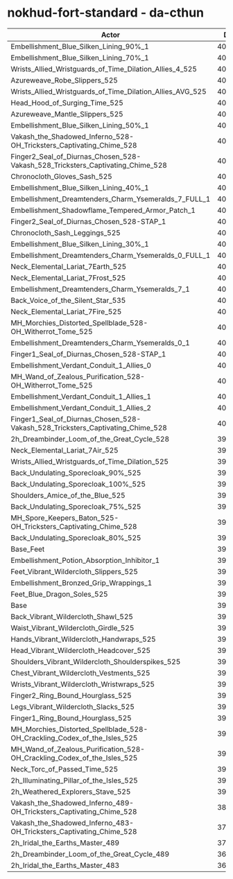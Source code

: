 # nokhud-fort-standard - da-cthun
| Actor | DPS | Increase |
|---|:---:|:---:|
|Embellishment_Blue_Silken_Lining_90%_1|409251|2.96%|
|Embellishment_Blue_Silken_Lining_70%_1|406861|2.36%|
|Wrists_Allied_Wristguards_of_Time_Dilation_Allies_4_525|406514|2.27%|
|Azureweave_Robe_Slippers_525|405437|2.00%|
|Wrists_Allied_Wristguards_of_Time_Dilation_Allies_AVG_525|405119|1.92%|
|Head_Hood_of_Surging_Time_525|405100|1.91%|
|Azureweave_Mantle_Slippers_525|404353|1.72%|
|Embellishment_Blue_Silken_Lining_50%_1|404312|1.71%|
|Vakash_the_Shadowed_Inferno_528-OH_Tricksters_Captivating_Chime_528|403733|1.57%|
|Finger2_Seal_of_Diurnas_Chosen_528-Vakash_528_Tricksters_Captivating_Chime_528|403300|1.46%|
|Chronocloth_Gloves_Sash_525|403177|1.43%|
|Embellishment_Blue_Silken_Lining_40%_1|402897|1.36%|
|Embellishment_Dreamtenders_Charm_Ysemeralds_7_FULL_1|402031|1.14%|
|Embellishment_Shadowflame_Tempered_Armor_Patch_1|401899|1.11%|
|Finger2_Seal_of_Diurnas_Chosen_528-STAP_1|401896|1.11%|
|Chronocloth_Sash_Leggings_525|401500|1.01%|
|Embellishment_Blue_Silken_Lining_30%_1|401472|1.00%|
|Embellishment_Dreamtenders_Charm_Ysemeralds_0_FULL_1|401412|0.98%|
|Neck_Elemental_Lariat_7Earth_525|401204|0.93%|
|Neck_Elemental_Lariat_7Frost_525|401163|0.92%|
|Embellishment_Dreamtenders_Charm_Ysemeralds_7_1|401097|0.91%|
|Back_Voice_of_the_Silent_Star_535|400960|0.87%|
|Neck_Elemental_Lariat_7Fire_525|400835|0.84%|
|MH_Morchies_Distorted_Spellblade_528-OH_Witherrot_Tome_525|400733|0.81%|
|Embellishment_Dreamtenders_Charm_Ysemeralds_0_1|400381|0.73%|
|Finger1_Seal_of_Diurnas_Chosen_528-STAP_1|400296|0.70%|
|Embellishment_Verdant_Conduit_1_Allies_0|400259|0.69%|
|MH_Wand_of_Zealous_Purification_528-OH_Witherrot_Tome_525|400230|0.69%|
|Embellishment_Verdant_Conduit_1_Allies_1|400221|0.69%|
|Embellishment_Verdant_Conduit_1_Allies_2|400205|0.68%|
|Finger1_Seal_of_Diurnas_Chosen_528-Vakash_528_Tricksters_Captivating_Chime_528|400036|0.64%|
|2h_Dreambinder_Loom_of_the_Great_Cycle_528|399889|0.60%|
|Neck_Elemental_Lariat_7Air_525|399780|0.57%|
|Wrists_Allied_Wristguards_of_Time_Dilation_525|399297|0.45%|
|Back_Undulating_Sporecloak_90%_525|399025|0.38%|
|Back_Undulating_Sporecloak_100%_525|399017|0.38%|
|Shoulders_Amice_of_the_Blue_525|398768|0.32%|
|Back_Undulating_Sporecloak_75%_525|398583|0.27%|
|MH_Spore_Keepers_Baton_525-OH_Tricksters_Captivating_Chime_528|398582|0.27%|
|Back_Undulating_Sporecloak_80%_525|398520|0.26%|
|Base_Feet|398048|0.14%|
|Embellishment_Potion_Absorption_Inhibitor_1|397954|0.11%|
|Feet_Vibrant_Wildercloth_Slippers_525|397779|0.07%|
|Embellishment_Bronzed_Grip_Wrappings_1|397575|0.02%|
|Feet_Blue_Dragon_Soles_525|397534|0.01%|
|Base|397498|0.00%|
|Back_Vibrant_Wildercloth_Shawl_525|397186|-0.08%|
|Waist_Vibrant_Wildercloth_Girdle_525|397081|-0.10%|
|Hands_Vibrant_Wildercloth_Handwraps_525|396981|-0.13%|
|Head_Vibrant_Wildercloth_Headcover_525|396970|-0.13%|
|Shoulders_Vibrant_Wildercloth_Shoulderspikes_525|396878|-0.16%|
|Chest_Vibrant_Wildercloth_Vestments_525|396850|-0.16%|
|Wrists_Vibrant_Wildercloth_Wristwraps_525|396831|-0.17%|
|Finger2_Ring_Bound_Hourglass_525|396736|-0.19%|
|Legs_Vibrant_Wildercloth_Slacks_525|396589|-0.23%|
|Finger1_Ring_Bound_Hourglass_525|396415|-0.27%|
|MH_Morchies_Distorted_Spellblade_528-OH_Crackling_Codex_of_the_Isles_525|396375|-0.28%|
|MH_Wand_of_Zealous_Purification_528-OH_Crackling_Codex_of_the_Isles_525|395959|-0.39%|
|Neck_Torc_of_Passed_Time_525|395653|-0.46%|
|2h_Illuminating_Pillar_of_the_Isles_525|394751|-0.69%|
|2h_Weathered_Explorers_Stave_525|394393|-0.78%|
|Vakash_the_Shadowed_Inferno_489-OH_Tricksters_Captivating_Chime_528|381969|-3.91%|
|Vakash_the_Shadowed_Inferno_483-OH_Tricksters_Captivating_Chime_528|379032|-4.65%|
|2h_Iridal_the_Earths_Master_489|370532|-6.78%|
|2h_Dreambinder_Loom_of_the_Great_Cycle_489|368770|-7.23%|
|2h_Iridal_the_Earths_Master_483|366510|-7.80%|
